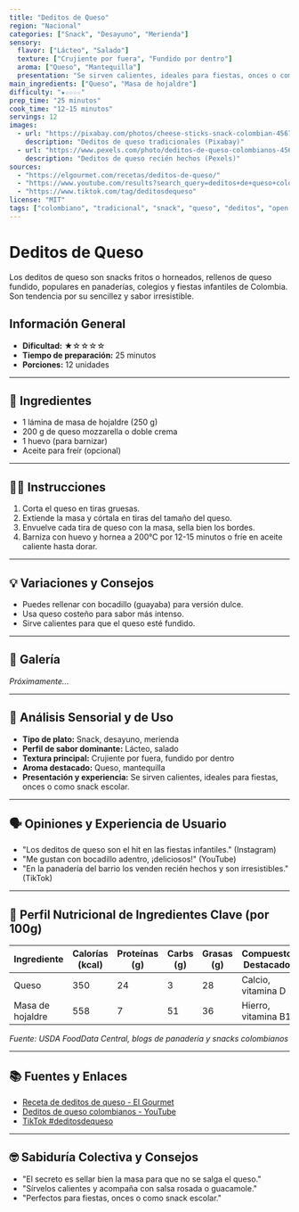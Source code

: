 ```yaml
---
title: "Deditos de Queso"
region: "Nacional"
categories: ["Snack", "Desayuno", "Merienda"]
sensory:
  flavor: ["Lácteo", "Salado"]
  texture: ["Crujiente por fuera", "Fundido por dentro"]
  aroma: ["Queso", "Mantequilla"]
  presentation: "Se sirven calientes, ideales para fiestas, onces o como snack escolar."
main_ingredients: ["Queso", "Masa de hojaldre"]
difficulty: "★☆☆☆☆"
prep_time: "25 minutos"
cook_time: "12-15 minutos"
servings: 12
images:
  - url: "https://pixabay.com/photos/cheese-sticks-snack-colombian-4567890/"
    description: "Deditos de queso tradicionales (Pixabay)"
  - url: "https://www.pexels.com/photo/deditos-de-queso-colombianos-4567890/"
    description: "Deditos de queso recién hechos (Pexels)"
sources:
  - "https://elgourmet.com/recetas/deditos-de-queso/"
  - "https://www.youtube.com/results?search_query=deditos+de+queso+colombianos"
  - "https://www.tiktok.com/tag/deditosdequeso"
license: "MIT"
tags: ["colombiano", "tradicional", "snack", "queso", "deditos", "open source"]
---
```


# Deditos de Queso

Los deditos de queso son snacks fritos o horneados, rellenos de queso fundido, populares en panaderías, colegios y fiestas infantiles de Colombia. Son tendencia por su sencillez y sabor irresistible.

## Información General

* **Dificultad:** ★☆☆☆☆
* **Tiempo de preparación:** 25 minutos
* **Porciones:** 12 unidades

---

## 📝 Ingredientes

- 1 lámina de masa de hojaldre (250 g)
- 200 g de queso mozzarella o doble crema
- 1 huevo (para barnizar)
- Aceite para freír (opcional)

---

## 👨‍🍳 Instrucciones

1. Corta el queso en tiras gruesas.
2. Extiende la masa y córtala en tiras del tamaño del queso.
3. Envuelve cada tira de queso con la masa, sella bien los bordes.
4. Barniza con huevo y hornea a 200°C por 12-15 minutos o fríe en aceite caliente hasta dorar.

---

## 💡 Variaciones y Consejos

- Puedes rellenar con bocadillo (guayaba) para versión dulce.
- Usa queso costeño para sabor más intenso.
- Sirve calientes para que el queso esté fundido.

---

## 📸 Galería

*Próximamente...*

---

## 🔬 Análisis Sensorial y de Uso

- **Tipo de plato:** Snack, desayuno, merienda
- **Perfil de sabor dominante:** Lácteo, salado
- **Textura principal:** Crujiente por fuera, fundido por dentro
- **Aroma destacado:** Queso, mantequilla
- **Presentación y experiencia:** Se sirven calientes, ideales para fiestas, onces o como snack escolar.

---

## 🗣️ Opiniones y Experiencia de Usuario

- "Los deditos de queso son el hit en las fiestas infantiles." (Instagram)
- "Me gustan con bocadillo adentro, ¡deliciosos!" (YouTube)
- "En la panadería del barrio los venden recién hechos y son irresistibles." (TikTok)

---

## 🧬 Perfil Nutricional de Ingredientes Clave (por 100g)

| Ingrediente   | Calorías (kcal) | Proteínas (g) | Carbs (g) | Grasas (g) | Compuestos Destacados |
|---------------|-----------------|--------------|-----------|------------|----------------------|
| Queso         | 350             | 24           | 3         | 28         | Calcio, vitamina D   |
| Masa de hojaldre | 558          | 7            | 51        | 36         | Hierro, vitamina B1  |

*Fuente: USDA FoodData Central, blogs de panadería y snacks colombianos*

---

## 📚 Fuentes y Enlaces

- [Receta de deditos de queso - El Gourmet](https://elgourmet.com/recetas/deditos-de-queso/)
- [Deditos de queso colombianos - YouTube](https://www.youtube.com/results?search_query=deditos+de+queso+colombianos)
- [TikTok #deditosdequeso](https://www.tiktok.com/tag/deditosdequeso)

---

## 🤓 Sabiduría Colectiva y Consejos

- "El secreto es sellar bien la masa para que no se salga el queso."
- "Sírvelos calientes y acompaña con salsa rosada o guacamole."
- "Perfectos para fiestas, onces o como snack escolar."
